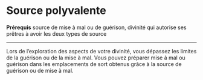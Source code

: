 # Source polyvalente

<p><strong>Prérequis</strong> source de mise à mal ou de guérison, divinité qui autorise ses prêtres à avoir les deux types de source</p>
<hr>
<p>Lors de l’exploration des aspects de votre divinité, vous dépassez les limites de la guérison ou de la mise à mal. Vous pouvez préparer mise à mal ou guérison dans les emplacements de sort obtenus grâce à la source de guérison ou de mise à mal.</p>